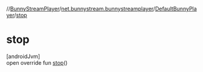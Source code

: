 //[BunnyStreamPlayer](../../../index.md)/[net.bunnystream.bunnystreamplayer](../index.md)/[DefaultBunnyPlayer](index.md)/[stop](stop.md)

# stop

[androidJvm]\
open override fun [stop](stop.md)()
